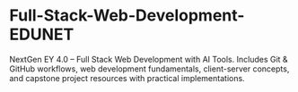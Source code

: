 # Full-Stack-Web-Development-EDUNET
NextGen EY 4.0 – Full Stack Web Development with AI Tools. Includes Git &amp; GitHub workflows, web development fundamentals, client-server concepts, and capstone project resources with practical implementations.
